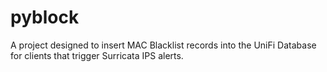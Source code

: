 # pyblock

A project designed to insert MAC Blacklist records into the UniFi Database for clients that trigger Surricata IPS alerts.
